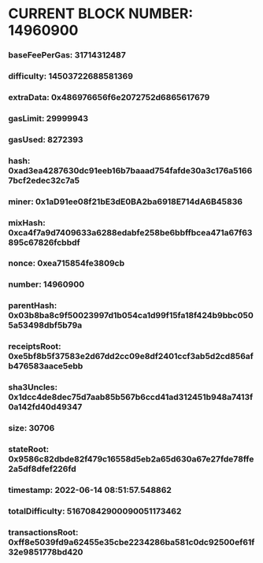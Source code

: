 # CURRENT BLOCK NUMBER: 14960900

### baseFeePerGas: 31714312487
### difficulty: 14503722688581369
### extraData: 0x486976656f6e2072752d6865617679
### gasLimit: 29999943
### gasUsed: 8272393
### hash: 0xad3ea4287630dc91eeb16b7baaad754fafde30a3c176a51667bcf2edec32c7a5
### miner: 0x1aD91ee08f21bE3dE0BA2ba6918E714dA6B45836
### mixHash: 0xca4f7a9d7409633a6288edabfe258be6bbffbcea471a67f63895c67826fcbbdf
### nonce: 0xea715854fe3809cb
### number: 14960900
### parentHash: 0x03b8ba8c9f50023997d1b054ca1d99f15fa18f424b9bbc0505a53498dbf5b79a
### receiptsRoot: 0xe5bf8b5f37583e2d67dd2cc09e8df2401ccf3ab5d2cd856afb476583aace5ebb
### sha3Uncles: 0x1dcc4de8dec75d7aab85b567b6ccd41ad312451b948a7413f0a142fd40d49347
### size: 30706
### stateRoot: 0x9586c82dbde82f479c16558d5eb2a65d630a67e27fde78ffe2a5df8dfef226fd
### timestamp: 2022-06-14 08:51:57.548862
### totalDifficulty: 51670842900090051173462
### transactionsRoot: 0xff8e5039fd9a62455e35cbe2234286ba581c0dc92500ef61f32e9851778bd420
